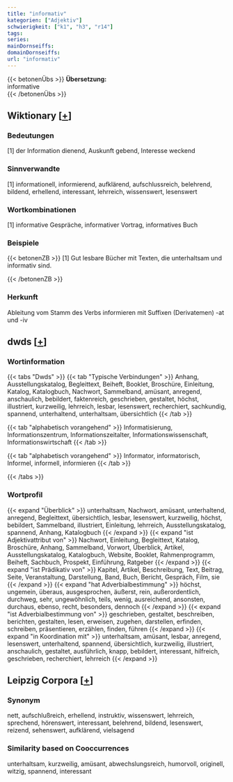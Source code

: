 ```yaml
---
title: "informativ"
kategorien: ["Adjektiv"]
schwierigkeit: ["k1", "h3", "r14"]
tags:
series:
mainDornseiffs:
domainDornseiffs:
url: "informativ"
---
```


{{< betonenÜbs >}}
**Übersetzung:**  
informative  
{{< /betonenÜbs >}}

## Wiktionary [[+](https://de.wiktionary.org/wiki/informativ)]

### Bedeutungen
[1] der Information dienend, Auskunft gebend, Interesse weckend  

### Sinnverwandte
[1] informationell, informierend, aufklärend, aufschlussreich, belehrend, bildend, erhellend, interessant, lehrreich, wissenswert, lesenswert  

### Wortkombinationen
[1] informative Gespräche, informativer Vortrag, informatives Buch  

### Beispiele
{{< betonenZB >}}
[1] Gut lesbare Bücher mit Texten, die unterhaltsam und informativ sind.  

{{< /betonenZB >}}
### Herkunft
Ableitung vom Stamm des Verbs informieren mit Suffixen (Derivatemen) -at und -iv  



## dwds [[+](https://www.dwds.de/wb/informativ)]

### Wortinformation
{{< tabs "Dwds" >}}
{{< tab "Typische Verbindungen" >}}
Anhang, Ausstellungskatalog, Begleittext, Beiheft, Booklet, Broschüre, Einleitung, Katalog, Katalogbuch, Nachwort, Sammelband, amüsant, anregend, anschaulich, bebildert, faktenreich, geschrieben, gestaltet, höchst, illustriert, kurzweilig, lehrreich, lesbar, lesenswert, recherchiert, sachkundig, spannend, unterhaltend, unterhaltsam, übersichtlich
{{< /tab >}}

{{< tab "alphabetisch vorangehend" >}}
Informatisierung, Informationszentrum, Informationszeitalter, Informationswissenschaft, Informationswirtschaft
{{< /tab >}}

{{< tab "alphabetisch vorangehend" >}}
Informator, informatorisch, Informel, informell, informieren
{{< /tab >}}

{{< /tabs >}}

### Wortprofil
{{< expand "Überblick" >}} unterhaltsam, Nachwort, amüsant, unterhaltend, anregend, Begleittext, übersichtlich, lesbar, lesenswert, kurzweilig, höchst, bebildert, Sammelband, illustriert, Einleitung, lehrreich, Ausstellungskatalog, spannend, Anhang, Katalogbuch {{< /expand >}}
{{< expand "ist Adjektivattribut von" >}} Nachwort, Einleitung, Begleittext, Katalog, Broschüre, Anhang, Sammelband, Vorwort, Überblick, Artikel, Ausstellungskatalog, Katalogbuch, Website, Booklet, Rahmenprogramm, Beiheft, Sachbuch, Prospekt, Einführung, Ratgeber {{< /expand >}}
{{< expand "ist Prädikativ von" >}} Kapitel, Artikel, Beschreibung, Text, Beitrag, Seite, Veranstaltung, Darstellung, Band, Buch, Bericht, Gespräch, Film, sie {{< /expand >}}
{{< expand "hat Adverbialbestimmung" >}} höchst, ungemein, überaus, ausgesprochen, äußerst, rein, außerordentlich, durchweg, sehr, ungewöhnlich, teils, wenig, ausreichend, ansonsten, durchaus, ebenso, recht, besonders, dennoch {{< /expand >}}
{{< expand "ist Adverbialbestimmung von" >}} geschrieben, gestaltet, beschreiben, berichten, gestalten, lesen, erweisen, zugehen, darstellen, erfinden, schreiben, präsentieren, erzählen, finden, führen {{< /expand >}}
{{< expand "in Koordination mit" >}} unterhaltsam, amüsant, lesbar, anregend, lesenswert, unterhaltend, spannend, übersichtlich, kurzweilig, illustriert, anschaulich, gestaltet, ausführlich, knapp, bebildert, interessant, hilfreich, geschrieben, recherchiert, lehrreich {{< /expand >}}

## Leipzig Corpora [[+](https://corpora.uni-leipzig.de/en/res?word=informativ&corpusId=deu_newscrawl-public_2018)]


### Synonym
nett, aufschlußreich, erhellend, instruktiv, wissenswert, lehrreich, sprechend, hörenswert, interessant, belehrend, bildend, lesenswert, reizend, sehenswert, aufklärend, vielsagend


### Similarity based on Cooccurrences
unterhaltsam, kurzweilig, amüsant, abwechslungsreich, humorvoll, originell, witzig, spannend, interessant

